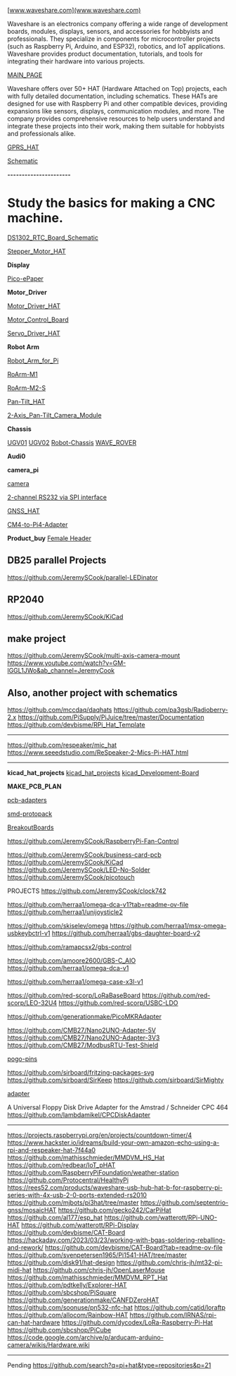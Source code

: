 [www.waveshare.com](www.waveshare.com)

Waveshare is an electronics company offering a wide range of development boards, modules, displays, sensors, and accessories for hobbyists and professionals. 
They specialize in components for microcontroller projects (such as Raspberry Pi, Arduino, and ESP32), robotics, and IoT applications. 
Waveshare provides product documentation, tutorials, and tools for integrating their hardware into various projects.


[MAIN_PAGE](https://www.waveshare.com/wiki/Main_Page)


Waveshare offers over 50+ HAT (Hardware Attached on Top) projects, each with fully detailed documentation, including schematics. 
These HATs are designed for use with Raspberry Pi and other compatible devices, providing expansions like sensors, displays, communication modules, and more. 
The company provides comprehensive resources to help users understand and integrate these projects into their work, making them suitable for hobbyists and professionals alike.


[GPRS_HAT](https://www.waveshare.com/wiki/A7600C1_Cat-1/GSM/GPRS_HAT)

[Schematic](https://files.waveshare.com/upload/9/99/A7600X-Cat-1-GSM-GPRS-HAT-Schematic.pdf)


**----------------------**

# Study the basics for making a CNC machine.

[DS1302_RTC_Board_Schematic](https://www.waveshare.com/wiki/DS1302_RTC_Board)

[Stepper_Motor_HAT](https://www.waveshare.com/wiki/Stepper_Motor_HAT)

**Display**

[Pico-ePaper](https://www.waveshare.com/wiki/Pico-ePaper-2.13)
[](https://www.waveshare.com/wiki/7.3inch_e-Paper_HAT_(F)_Manual#Working_With_Raspberry_Pi)

**Motor_Driver**

[Motor_Driver_HAT](https://www.waveshare.com/wiki/Motor_Driver_HAT)

[Motor_Control_Board](https://www.waveshare.com/wiki/Motor_Control_Board)

[Servo_Driver_HAT](https://www.waveshare.com/wiki/Servo_Driver_HAT)


**Robot Arm**

[Robot_Arm_for_Pi](https://www.waveshare.com/wiki/Robot_Arm_for_Pi)

[RoArm-M1](https://www.waveshare.com/wiki/RoArm-M1)

[RoArm-M2-S](https://www.waveshare.com/wiki/RoArm-M2-S)

[Pan-Tilt_HAT](https://www.waveshare.com/wiki/Pan-Tilt_HAT)

[2-Axis_Pan-Tilt_Camera_Module](https://www.waveshare.com/wiki/2-Axis_Pan-Tilt_Camera_Module)


**Chassis**


[UGV01](https://www.waveshare.com/wiki/UGV01)
[UGV02](https://www.waveshare.com/wiki/UGV02)
[Robot-Chassis](https://www.waveshare.com/wiki/Robot-Chassis)
[WAVE_ROVER](https://www.waveshare.com/wiki/WAVE_ROVER)


**Audi0**

[]()
[](https://www.waveshare.com/wiki/WM8960_Audio_HAT)


**camera_pi**

[camera](https://www.raspberrypi.com/documentation/accessories/camera.html#libcamera-and-libcamera-apps)



[2-channel RS232 via SPI interface](https://www.waveshare.com/wiki/2-CH_RS232_HAT)

[GNSS_HAT](https://www.waveshare.com/wiki/GSM/GPRS/GNSS_HAT)

[CM4-to-Pi4-Adapter](https://www.waveshare.com/wiki/CM4-to-Pi4-Adapter)
[]()
[]()
[]()



**Product_buy**
[Female Header](https://www.adafruit.com/product/2187)



## DB25 parallel Projects

https://github.com/JeremySCook/parallel-LEDinator




## RP2040

https://github.com/JeremySCook/KiCad




## make project
https://github.com/JeremySCook/multi-axis-camera-mount
https://www.youtube.com/watch?v=GM-lGGL1JWo&ab_channel=JeremyCook


## Also, another project with schematics


https://github.com/mccdaq/daqhats
https://github.com/pa3gsb/Radioberry-2.x
https://github.com/PiSupply/PiJuice/tree/master/Documentation
https://github.com/devbisme/RPi_Hat_Template

-------
https://github.com/respeaker/mic_hat
https://www.seeedstudio.com/ReSpeaker-2-Mics-Pi-HAT.html

-------


**kicad_hat_projects**
[kicad_hat_projects](https://www.kicad.org/made-with-kicad/categories/Pi-Hat/)
[kicad_Development-Board](https://www.kicad.org/made-with-kicad/categories/Development-Board/)




**MAKE_PCB_PLAN**

[pcb-adapters](https://github.com/pilotak/pcb-adapters)

[smd-protopack](https://github.com/wilcotomassen/smd-protopack)

[BreakoutBoards](https://github.com/sirboard/BreakoutBoards)



https://github.com/JeremySCook/RaspberryPi-Fan-Control

https://github.com/JeremySCook/business-card-pcb
https://github.com/JeremySCook/KiCad
https://github.com/JeremySCook/LED-No-Solder
https://github.com/JeremySCook/picotouch



PROJECTS
https://github.com/JeremySCook/clock742



https://github.com/herraa1/omega-dca-v1?tab=readme-ov-file
https://github.com/herraa1/unijoysticle2

https://github.com/skiselev/omega
https://github.com/herraa1/msx-omega-usbkeybctrl-v1
https://github.com/herraa1/gbs-daughter-board-v2


https://github.com/ramapcsx2/gbs-control


https://github.com/amoore2600/GBS-C_AIO
https://github.com/herraa1/omega-dca-v1

https://github.com/herraa1/omega-case-x3l-v1



https://github.com/red-scorp/LoRaBaseBoard
https://github.com/red-scorp/LEO-32U4
https://github.com/red-scorp/USBC-LDO

https://github.com/generationmake/PicoMKRAdapter


https://github.com/CMB27/Nano2UNO-Adapter-5V
https://github.com/CMB27/Nano2UNO-Adapter-3V3
https://github.com/CMB27/ModbusRTU-Test-Shield



[](https://github.com/sirboard/SirTiny/)
[](https://github.com/sirboard/SirNano)

[](https://github.com/sirboard/SirMighty)
[](https://github.com/sirboard/SirDuke)


[pogo-pins](http://dirtypcbs.com/store/details/12/dirty-pogo-pins)

https://github.com/sirboard/fritzing-packages-svg
https://github.com/sirboard/SirKeep
https://github.com/sirboard/SirMighty


[adapter](https://github.com/TinyTapeout/adapter-pcb)


A Universal Floppy Disk Drive Adapter for the Amstrad / Schneider CPC 464
https://github.com/lambdamikel/CPCDiskAdapter

-----------
https://projects.raspberrypi.org/en/projects/countdown-timer/4
https://www.hackster.io/idreams/build-your-own-amazon-echo-using-a-rpi-and-respeaker-hat-7f44a0
https://github.com/mathisschmieder/MMDVM_HS_Hat
https://github.com/redbear/IoT_pHAT
https://github.com/RaspberryPiFoundation/weather-station
https://github.com/Protocentral/HealthyPi
https://rees52.com/products/waveshare-usb-hub-hat-b-for-raspberry-pi-series-with-4x-usb-2-0-ports-extended-rs2010
https://github.com/mjbots/pi3hat/tree/master
https://github.com/septentrio-gnss/mosaicHAT
https://github.com/gecko242/CarPiHat
https://github.com/al177/esp_hat
https://github.com/watterott/RPi-UNO-HAT
https://github.com/watterott/RPi-Display
https://github.com/devbisme/CAT-Board
https://hackaday.com/2023/03/23/working-with-bgas-soldering-reballing-and-rework/
https://github.com/devbisme/CAT-Board?tab=readme-ov-file
https://github.com/svenpetersen1965/Pi1541-HAT/tree/master
https://github.com/disk91/hat-design
https://github.com/chris-jh/mt32-pi-midi-hat
https://github.com/chris-jh/OpenLaserMouse
https://github.com/mathisschmieder/MMDVM_RPT_Hat
https://github.com/pdtkelly/Explorer-HAT
https://github.com/sbcshop/PiSquare
https://github.com/generationmake/CANFDZeroHAT
https://github.com/soonuse/pn532-nfc-hat
https://github.com/catid/loraftp
https://github.com/allocom/Rainbow-HAT
https://github.com/IRNAS/rpi-can-hat-hardware
https://github.com/dycodex/LoRa-Raspberry-Pi-Hat
https://github.com/sbcshop/PiCube
https://code.google.com/archive/p/arducam-arduino-camera/wikis/Hardware.wiki



----------



Pending
https://github.com/search?q=pi+hat&type=repositories&p=21



[]()
[]()
[]()









